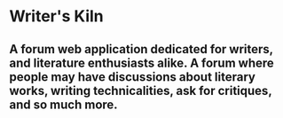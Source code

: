 # Writer's Kiln

## A forum web application dedicated for writers, and literature enthusiasts alike. A forum where people may have discussions about literary works, writing technicalities, ask for critiques, and so much more.
